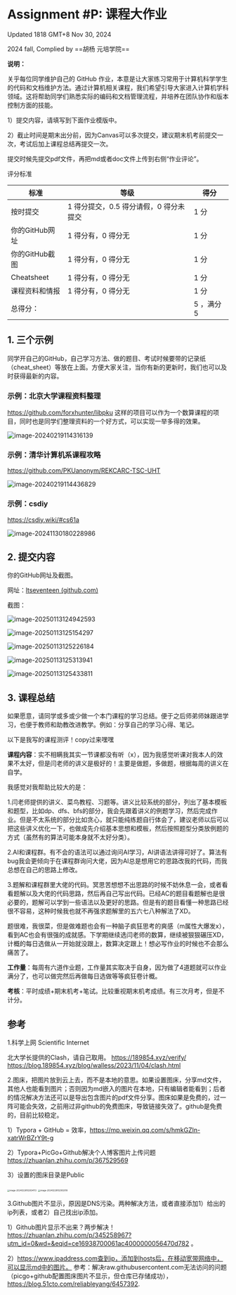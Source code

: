 # Assignment #P: 课程大作业

Updated 1818 GMT+8 Nov 30, 2024

2024 fall, Complied by ==胡杨 元培学院==



**说明：**

关乎每位同学维护自己的 GitHub 作业，本意是让大家练习常用于计算机科学学生的代码和文档维护方法。通过计算机相关课程，我们希望引导大家进入计算机学科领域。这将帮助同学们熟悉实际的编码和文档管理流程，并培养在团队协作和版本控制方面的技能。

1）提交内容，请填写到下面作业模版中。

2）截止时间是期末出分前，因为Canvas可以多次提交，建议期末机考前提交一次，考试后加上课程总结再提交一次。

提交时候先提交pdf文件，再把md或者doc文件上传到右侧“作业评论”。



评分标准

| 标准           | 等级                                   | 得分       |
| -------------- | -------------------------------------- | ---------- |
| 按时提交       | 1 得分提交，0.5 得分请假，0 得分未提交 | 1 分       |
| 你的GitHub网址 | 1 得分有，0 得分无                     | 1 分       |
| 你的GitHub截图 | 1 得分有，0 得分无                     | 1 分       |
| Cheatsheet     | 1 得分有，0 得分无                     | 1 分       |
| 课程资料和情报 | 1 得分有，0 得分无                     | 1 分       |
| 总得分：       |                                        | 5 ，满分 5 |





## 1. 三个示例

同学开自己的GitHub，自己学习方法、做的题目、考试时候要带的记录纸（cheat_sheet）等放在上面。方便大家关注，当你有新的更新时，我们也可以及时获得最新的内容。

### 示例：北京大学课程资料整理

https://github.com/forxhunter/libpku 这样的项目可以作为一个数算课程的项目，同时也是同学们整理资料的一个好方式，可以实现一举多得的效果。



![image-20240219114316139](https://raw.githubusercontent.com/GMyhf/img/main/img/image-20240219114316139.png)



### 示例：清华计算机系课程攻略

https://github.com/PKUanonym/REKCARC-TSC-UHT

![image-20240219114436829](https://raw.githubusercontent.com/GMyhf/img/main/img/image-20240219114436829.png)



### 示例：csdiy

https://csdiy.wiki/#cs61a

![image-20241130180228986](https://raw.githubusercontent.com/GMyhf/img/main/img/202411301802111.png)



## 2. 提交内容

你的GitHub网址及截图。

网址：[ltseventeen (github.com)](https://github.com/ltseventeen)

截图：

![image-20250113124942593](https://s2.loli.net/2025/01/13/AR2sFOWBwQK3jxo.png)

![image-20250113125154297](https://s2.loli.net/2025/01/13/Jaq5AGSPmTc1UkB.png)

![image-20250113125226184](https://s2.loli.net/2025/01/13/ep279BAqncSXJ1h.png)

![image-20250113125313941](https://s2.loli.net/2025/01/13/HPYZfMx1qTac9Xu.png)

![image-20250113125433811](https://s2.loli.net/2025/01/13/bq6QxLzuyhl8vKe.png)



## 3. 课程总结

如果愿意，请同学或多或少做一个本门课程的学习总结。便于之后师弟师妹跟进学习，也便于教师和助教改进教学。例如：分享自己的学习心得、笔记。

以下是我写的课程测评！copy过来嘿嘿

**课程内容**：实不相瞒我其实一节课都没有听（x），因为我感觉听课对我本人的效果不太好，但是闫老师的讲义是极好的！主要是做题，多做题，根据每周的讲义在自学。

我感觉对我帮助比较大的是：

1.闫老师提供的讲义、菜鸟教程、习题等。讲义比较系统的部分，列出了基本模板和题型，比如dp、dfs、bfs的部分，我会先跟着讲义的例题学习，然后完成作业。但是不太系统的部分比如贪心，就只能纯练题自行体会了，建议老师以后可以把这些讲义优化一下，也做成先介绍基本思想和模板，然后按照题型分类放例题的方式（虽然有的算法可能本身就不太好分类）。

2.AI和课程群。有不会的语法可以通过询问AI学习，AI讲语法讲得可好了。算法有bug我会更倾向于在课程群询问大佬，因为AI总是想用它的思路改我的代码，而我总想在自己的思路上修改。

3.题解和课程群里大佬的代码。冥思苦想想不出思路的时候不妨休息一会，或者看看题解以及大佬的代码思路，然后再自己写出代码。已经AC的题目看题解也是很必要的，题解可以学到一些语法以及更好的思路。但是有的题目看懂一种思路已经很不容易，这种时候我也就不再强求题解里的五六七八种解法了XD。

题很难，我很菜，但是做难题也会有一种脑子疯狂思考的爽感（m属性大爆发x），看到AC也会有很强的成就感。下学期继续选闫老师的数算，继续被狠狠碾压XD，计概的每日选做从一开始就没跟上，数算决定跟上！想必写作业的时候也不会那么痛苦了。

**工作量**：每周有六道作业题，工作量其实取决于自身，因为做了4道题就可以作业满分了，也可以做完然后再做每日选做等等疯狂卷计概。

**考核**：平时成绩+期末机考+笔试。比较重视期末机考成绩。有三次月考，但是不计分。



## 参考

1.科学上网 Scientific Internet

北大学长提供的Clash，请自己取用。
https://189854.xyz/verify/
https://blog.189854.xyz/blog/walless/2023/11/04/clash.html



2.图床，把图片放到云上去，而不是本地的意思。如果设置图床，分享md文件，其他人也能看到图片；否则因为md嵌入的图片在本地，只有编辑者能看到；后者的情况解决方法还可以是导出包含图片的pdf文件分享。图床如果是免费的，过一阵可能会失效，之前用过非github的免费图床，导致链接失效了。github是免费的，目前比较稳定。

1）Typora + GitHub = 效率，https://mp.weixin.qq.com/s/hmkGZln-xatrWrBZrY9t-g

2）Typora+PicGo+Github解决个人博客图片上传问题 https://zhuanlan.zhihu.com/p/367529569

3）设置的图床目录是Public

<img src="https://raw.githubusercontent.com/GMyhf/img/main/img/image-20240228102834113.png" alt="image-20240228102834113" style="zoom:33%;" />



<img src="https://raw.githubusercontent.com/GMyhf/img/main/img/image-20240228102902018.png" alt="image-20240228102902018" style="zoom:33%;" />





3.Github图片不显示，原因是DNS污染。两种解决方法，或者直接添加1）给出的ip列表，或者2）自己找出ip添加。

1）Github图片显示不出来？两步解决！ https://zhuanlan.zhihu.com/p/345258967?utm_id=0&wd=&eqid=ce16938700061ac4000000056470d782 。

2）https://www.ipaddress.com查到ip，添加到hosts后，在移动宽带网络中，可以显示md中的图片。 参考：解决raw.githubusercontent.com无法访问的问题（picgo+github配置图床图片不显示，但仓库已存储成功），https://blog.51cto.com/reliableyang/6457392.  




